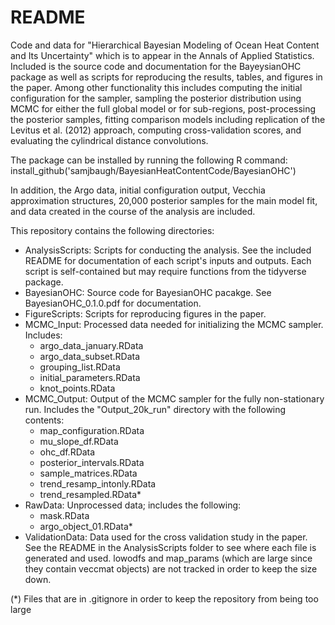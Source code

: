 # README

Code and data for "Hierarchical Bayesian Modeling of Ocean Heat Content and Its Uncertainty" which is to appear in the Annals of Applied Statistics. Included is the source code and documentation for the BayeysianOHC package as well as scripts for reproducing the results, tables, and figures in the paper. Among other functionality this includes computing the initial configuration for the sampler, sampling the posterior distribution using  MCMC for either the full global model or for sub-regions, post-processing the posterior samples, fitting comparison models including replication of the Levitus et al. (2012) approach,  computing cross-validation scores, and evaluating the cylindrical distance convolutions. 

The package can be installed by running the following R command:
install_github('samjbaugh/BayesianHeatContentCode/BayesianOHC')

In addition, the Argo data, initial configuration output, Vecchia approximation structures, 20,000 posterior samples for the main model fit, and data created in the course of the analysis are included. 

This repository contains the following directories:

* AnalysisScripts: Scripts for conducting the analysis. See the included README for documentation of each script's inputs and outputs. Each script is self-contained but may require functions from the tidyverse package.
* BayesianOHC: Source code for BayesianOHC pacakge. See BayesianOHC_0.1.0.pdf for documentation.
* FigureScripts: Scripts for reproducing figures in the paper.
* MCMC_Input: Processed data needed for initializing the MCMC sampler. Includes:
	* argo_data_january.RData
	* argo_data_subset.RData
	* grouping_list.RData
	* initial_parameters.RData
	* knot_points.RData
* MCMC_Output: Output of the MCMC sampler for the fully non-stationary run. Includes the "Output_20k_run" directory with the following contents: 
	* map_configuration.RData
	* mu_slope_df.RData
	* ohc_df.RData
	* posterior_intervals.RData
	* sample_matrices.RData
	* trend_resamp_intonly.RData
	* trend_resampled.RData*
* RawData: Unprocessed data; includes the following:
	* mask.RData
	* argo_object_01.RData*
* ValidationData: Data used for the cross validation study in the paper. See the README in the AnalysisScripts folder to see where each file is generated and used. lowodfs and map_params (which are large since they contain veccmat objects) are not tracked in order to keep the size down.
	
(*) Files that are in .gitignore in order to keep the repository from being too large
